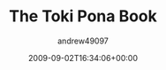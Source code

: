---
title: 'The Toki Pona Book'
posts: 3
hash: 'BXNiFVfV'
author: 'andrew49097'
date: 2009-09-02T16:34:06+00:00
sources:
  - https://tokipona.yahoogroups.narkive.com/BXNiFVfV
---